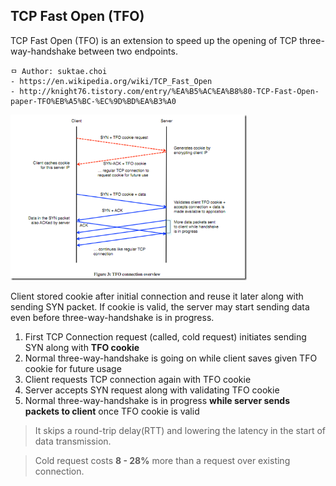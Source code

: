 ## TCP Fast Open (TFO)
TCP Fast Open (TFO) is an extension to speed up the opening of TCP three-way-handshake between two endpoints.

```
ㅁ Author: suktae.choi
- https://en.wikipedia.org/wiki/TCP_Fast_Open
- http://knight76.tistory.com/entry/%EA%B5%AC%EA%B8%80-TCP-Fast-Open-paper-TFO%EB%A5%BC-%EC%9D%BD%EA%B3%A0
```

<img src="images/Screen%20Shot%202017-09-02%20at%2014.55.03.png" width="75%">

Client stored cookie after initial connection and reuse it later along with sending SYN packet. If cookie is valid, the server may start sending data even before three-way-handshake is in progress.

1. First TCP Connection request (called, cold request) initiates sending SYN along with **TFO cookie**
2. Normal three-way-handshake is going on while client saves given TFO cookie for future usage
3. Client requests TCP connection again with TFO cookie
4. Server accepts SYN request along with validating TFO cookie
5. Normal three-way-handshake is in progress **while server sends packets to client** once TFO cookie is valid

> It skips a round-trip delay(RTT) and lowering the latency in the start of data transmission.

> Cold request costs **8 - 28%** more than a request over existing connection.
